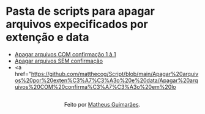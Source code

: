 # Pasta de scripts para apagar arquivos expecificados por extenção e data

-  <a href="https://github.com/matthecog/Script/blob/main/Apagar%20arquivos%20por%20exten%C3%A7%C3%A3o%20e%20data/Apagar%20arquivos%20COM%20confirma%C3%A7%C3%A3o%201%20%C3%A0%201.ps1">Apagar arquivos COM confirmação 1 à 1</a>
-  <a href="https://github.com/matthecog/Script/blob/main/Apagar%20arquivos%20por%20exten%C3%A7%C3%A3o%20e%20data/Apagar%20arquivos%20SEM%20confirma%C3%A7%C3%A3o.ps1">Apagar arquivos SEM confirmação</a>
-  <a href="https://github.com/matthecog/Script/blob/main/Apagar%20arquivos%20por%20exten%C3%A7%C3%A3o%20e%20data/Apagar%20arquivos%20COM%20confirma%C3%A7%C3%A3o%20em%20lo


##
<div align="center">Feito por <a href="https://github.com/matthecog">Matheus Guimarães</a>.</div>
